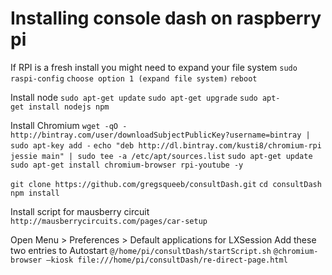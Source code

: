 # Installing console dash on raspberry pi

If RPI is a fresh install you might need to expand your file system
`sudo raspi-config`
`choose option 1 (expand file system)`
`reboot`


Install node
`sudo apt-get update`
`sudo apt-get upgrade`
`sudo apt-get install nodejs npm`


Install Chromium
`wget -qO - http://bintray.com/user/downloadSubjectPublicKey?username=bintray | sudo apt-key add -`
`echo "deb http://dl.bintray.com/kusti8/chromium-rpi jessie main" | sudo tee -a /etc/apt/sources.list`
`sudo apt-get update`
`sudo apt-get install chromium-browser rpi-youtube -y`


`git clone https://github.com/gregsqueeb/consultDash.git`
`cd consultDash`
`npm install`


Install script for mausberry circuit
`http://mausberrycircuits.com/pages/car-setup`


Open Menu > Preferences > Default applications for LXSession
Add these two entries to Autostart
`@/home/pi/consultDash/startScript.sh`
`@chromium-browser —kiosk file:///home/pi/consultDash/re-direct-page.html`


